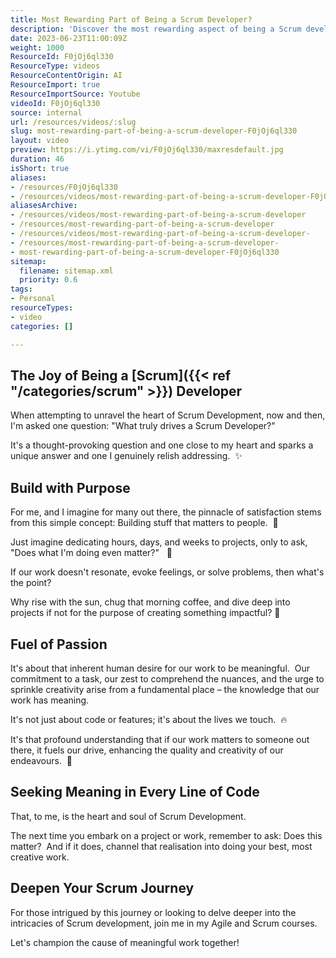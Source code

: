 ```yaml
---
title: Most Rewarding Part of Being a Scrum Developer?
description: 'Discover the most rewarding aspect of being a Scrum developer with Martin Hinshelwood. Join us for insights on teamwork and agile success! #scrum #agile #shorts'
date: 2023-06-23T11:00:09Z
weight: 1000
ResourceId: F0jOj6ql330
ResourceType: videos
ResourceContentOrigin: AI
ResourceImport: true
ResourceImportSource: Youtube
videoId: F0jOj6ql330
source: internal
url: /resources/videos/:slug
slug: most-rewarding-part-of-being-a-scrum-developer-F0jOj6ql330
layout: video
preview: https://i.ytimg.com/vi/F0jOj6ql330/maxresdefault.jpg
duration: 46
isShort: true
aliases:
- /resources/F0jOj6ql330
- /resources/videos/most-rewarding-part-of-being-a-scrum-developer-F0jOj6ql330
aliasesArchive:
- /resources/videos/most-rewarding-part-of-being-a-scrum-developer
- /resources/most-rewarding-part-of-being-a-scrum-developer
- /resources/videos/most-rewarding-part-of-being-a-scrum-developer-
- /resources/most-rewarding-part-of-being-a-scrum-developer-
- most-rewarding-part-of-being-a-scrum-developer-F0jOj6ql330
sitemap:
  filename: sitemap.xml
  priority: 0.6
tags:
- Personal
resourceTypes:
- video
categories: []

---
```

## The Joy of Being a [Scrum]({{< ref "/categories/scrum" >}}) Developer

When attempting to unravel the heart of Scrum Development, now and then, I'm asked one question: "What truly drives a Scrum Developer?"

It's a thought-provoking question and one close to my heart and sparks a unique answer and one I genuinely relish addressing.  ✨

## Build with Purpose

For me, and I imagine for many out there, the pinnacle of satisfaction stems from this simple concept: Building stuff that matters to people.  🔨 

Just imagine dedicating hours, days, and weeks to projects, only to ask, "Does what I'm doing even matter?"   🚀 

If our work doesn't resonate, evoke feelings, or solve problems, then what's the point?

Why rise with the sun, chug that morning coffee, and dive deep into projects if not for the purpose of creating something impactful? 🌟

## Fuel of Passion 

It's about that inherent human desire for our work to be meaningful.  Our commitment to a task, our zest to comprehend the nuances, and the urge to sprinkle creativity arise from a fundamental place – the knowledge that our work has meaning.

It's not just about code or features; it's about the lives we touch.  🔥

It's that profound understanding that if our work matters to someone out there, it fuels our drive, enhancing the quality and creativity of our endeavours.  🎯

## Seeking Meaning in Every Line of Code

That, to me, is the heart and soul of Scrum Development.

The next time you embark on a project or work, remember to ask: Does this matter?  And if it does, channel that realisation into doing your best, most creative work.

## Deepen Your Scrum Journey

For those intrigued by this journey or looking to delve deeper into the intricacies of Scrum development, join me in my Agile and Scrum courses.

Let's champion the cause of meaningful work together!
